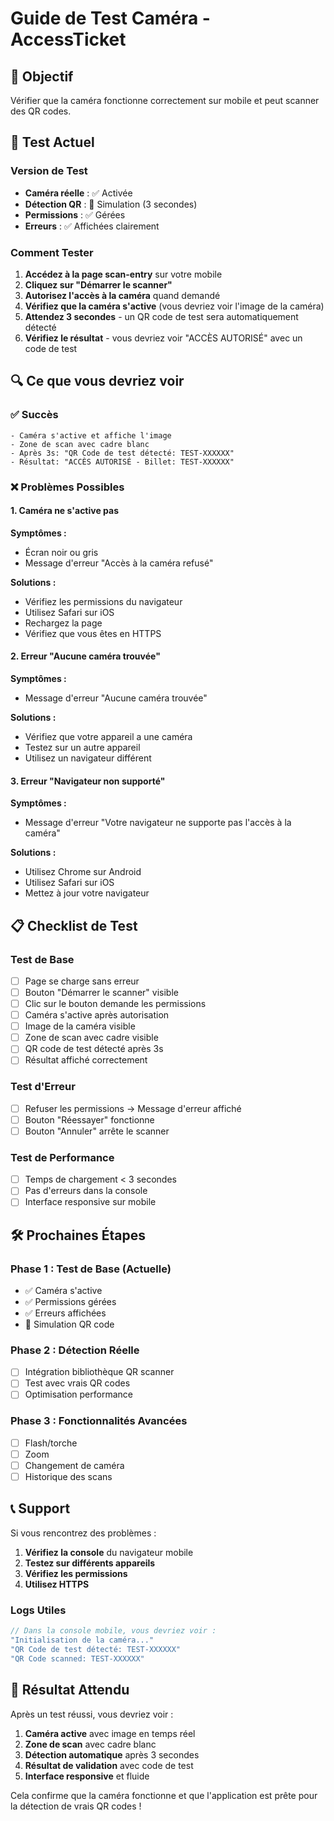 # Guide de Test Caméra - AccessTicket

## 🎯 Objectif
Vérifier que la caméra fonctionne correctement sur mobile et peut scanner des QR codes.

## 📱 Test Actuel

### Version de Test
- **Caméra réelle** : ✅ Activée
- **Détection QR** : 🔄 Simulation (3 secondes)
- **Permissions** : ✅ Gérées
- **Erreurs** : ✅ Affichées clairement

### Comment Tester

1. **Accédez à la page scan-entry** sur votre mobile
2. **Cliquez sur "Démarrer le scanner"**
3. **Autorisez l'accès à la caméra** quand demandé
4. **Vérifiez que la caméra s'active** (vous devriez voir l'image de la caméra)
5. **Attendez 3 secondes** - un QR code de test sera automatiquement détecté
6. **Vérifiez le résultat** - vous devriez voir "ACCÈS AUTORISÉ" avec un code de test

## 🔍 Ce que vous devriez voir

### ✅ Succès
```
- Caméra s'active et affiche l'image
- Zone de scan avec cadre blanc
- Après 3s: "QR Code de test détecté: TEST-XXXXXX"
- Résultat: "ACCÈS AUTORISÉ - Billet: TEST-XXXXXX"
```

### ❌ Problèmes Possibles

#### 1. Caméra ne s'active pas
**Symptômes :**
- Écran noir ou gris
- Message d'erreur "Accès à la caméra refusé"

**Solutions :**
- Vérifiez les permissions du navigateur
- Utilisez Safari sur iOS
- Rechargez la page
- Vérifiez que vous êtes en HTTPS

#### 2. Erreur "Aucune caméra trouvée"
**Symptômes :**
- Message d'erreur "Aucune caméra trouvée"

**Solutions :**
- Vérifiez que votre appareil a une caméra
- Testez sur un autre appareil
- Utilisez un navigateur différent

#### 3. Erreur "Navigateur non supporté"
**Symptômes :**
- Message d'erreur "Votre navigateur ne supporte pas l'accès à la caméra"

**Solutions :**
- Utilisez Chrome sur Android
- Utilisez Safari sur iOS
- Mettez à jour votre navigateur

## 📋 Checklist de Test

### Test de Base
- [ ] Page se charge sans erreur
- [ ] Bouton "Démarrer le scanner" visible
- [ ] Clic sur le bouton demande les permissions
- [ ] Caméra s'active après autorisation
- [ ] Image de la caméra visible
- [ ] Zone de scan avec cadre visible
- [ ] QR code de test détecté après 3s
- [ ] Résultat affiché correctement

### Test d'Erreur
- [ ] Refuser les permissions → Message d'erreur affiché
- [ ] Bouton "Réessayer" fonctionne
- [ ] Bouton "Annuler" arrête le scanner

### Test de Performance
- [ ] Temps de chargement < 3 secondes
- [ ] Pas d'erreurs dans la console
- [ ] Interface responsive sur mobile

## 🛠️ Prochaines Étapes

### Phase 1 : Test de Base (Actuelle)
- ✅ Caméra s'active
- ✅ Permissions gérées
- ✅ Erreurs affichées
- 🔄 Simulation QR code

### Phase 2 : Détection Réelle
- [ ] Intégration bibliothèque QR scanner
- [ ] Test avec vrais QR codes
- [ ] Optimisation performance

### Phase 3 : Fonctionnalités Avancées
- [ ] Flash/torche
- [ ] Zoom
- [ ] Changement de caméra
- [ ] Historique des scans

## 📞 Support

Si vous rencontrez des problèmes :

1. **Vérifiez la console** du navigateur mobile
2. **Testez sur différents appareils**
3. **Vérifiez les permissions**
4. **Utilisez HTTPS**

### Logs Utiles
```javascript
// Dans la console mobile, vous devriez voir :
"Initialisation de la caméra..."
"QR Code de test détecté: TEST-XXXXXX"
"QR Code scanned: TEST-XXXXXX"
```

## 🎯 Résultat Attendu

Après un test réussi, vous devriez voir :
1. **Caméra active** avec image en temps réel
2. **Zone de scan** avec cadre blanc
3. **Détection automatique** après 3 secondes
4. **Résultat de validation** avec code de test
5. **Interface responsive** et fluide

Cela confirme que la caméra fonctionne et que l'application est prête pour la détection de vrais QR codes ! 